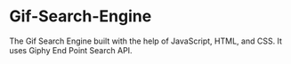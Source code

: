 # Gif-Search-Engine
The Gif Search Engine built with the help of JavaScript, HTML, and CSS. It uses Giphy End Point Search API.
